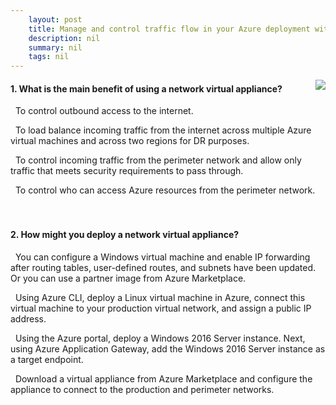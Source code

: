 ```yaml
---
    layout: post
    title: Manage and control traffic flow in your Azure deployment with routes - What is an NVA?
    description: nil
    summary: nil
    tags: nil
---
```



 <a target="_blank" href="https://docs.microsoft.com/en-us/learn/modules/control-network-traffic-flow-with-routes/4-network-virtual-appliances/"><i class="fas fa-external-link-alt"></i> </a>
 <img align="right" src="https://docs.microsoft.com/en-us/learn/achievements/control-network-traffic-flow-with-routes.svg">
####  1. What is the main benefit of using a network virtual appliance?


<i class='far fa-square'></i> &nbsp;&nbsp;To control outbound access to the internet.

<i class='far fa-square'></i> &nbsp;&nbsp;To load balance incoming traffic from the internet across multiple Azure virtual machines and across two regions for DR purposes.

<i class='fas fa-check-square' style='color: Dodgerblue;'></i> &nbsp;&nbsp;To control incoming traffic from the perimeter network and allow only traffic that meets security requirements to pass through.

<i class='far fa-square'></i> &nbsp;&nbsp;To control who can access Azure resources from the perimeter network.
<br />
<br />
<br />

####  2. How might you deploy a network virtual appliance?


<i class='fas fa-check-square' style='color: Dodgerblue;'></i> &nbsp;&nbsp;You can configure a Windows virtual machine and enable IP forwarding after routing tables, user-defined routes, and subnets have been updated. Or you can use a partner image from Azure Marketplace.

<i class='far fa-square'></i> &nbsp;&nbsp;Using Azure CLI, deploy a Linux virtual machine in Azure, connect this virtual machine to your production virtual network, and assign a public IP address.

<i class='far fa-square'></i> &nbsp;&nbsp;Using the Azure portal, deploy a Windows 2016 Server instance. Next, using Azure Application Gateway, add the Windows 2016 Server instance as a target endpoint.

<i class='far fa-square'></i> &nbsp;&nbsp;Download a virtual appliance from Azure Marketplace and configure the appliance to connect to the production and perimeter networks.
<br />
<br />
<br />

